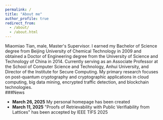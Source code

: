 ```yaml
---
permalink: /
title: "About me"
author_profile: true
redirect_from: 
  - /about/
  - /about.html
---
```

Miaomiao Tian, male, Master's Supervisor. I earned my Bachelor of Science degree from Beijing University of Chemical Technology in 2009 and obtained a Doctor of Engineering degree from the University of Science and Technology of China in 2014. Currently serving as an Associate Professor at the School of Computer Science and Technology, Anhui University, and Director of the Institute for Secure Computing. My primary research focuses on post-quantum cryptography and cryptographic applications in cloud computing, big data mining, encrypted traffic detection, and blockchain technologies.  
###News
* **March 26, 2025** My personal homepage has been created
* **March 11, 2025** "Proofs of Retrievability with Public Verifiability from Lattices" has been accepted by IEEE TIFS 2025
